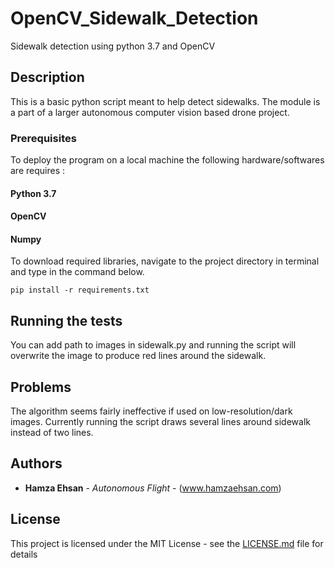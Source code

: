 # OpenCV_Sidewalk_Detection
Sidewalk detection using python 3.7 and OpenCV

## Description
This is a basic python script meant to help detect sidewalks. The module is a part of a larger autonomous computer vision based drone project.

### Prerequisites

To deploy the program on a local machine the following hardware/softwares are requires :

#### Python 3.7
#### OpenCV
#### Numpy

To download required libraries, navigate to the project directory in terminal and type in the command below.

```
pip install -r requirements.txt
```

## Running the tests

You can add path to images in sidewalk.py and running the script will overwrite the image to produce red lines around the sidewalk.


## Problems

The algorithm seems fairly ineffective if used on low-resolution/dark images.
Currently running the script draws several lines around sidewalk instead of two lines.


## Authors

* **Hamza Ehsan** - *Autonomous Flight* - (www.hamzaehsan.com)


## License

This project is licensed under the MIT License - see the [LICENSE.md](LICENSE.md) file for details
